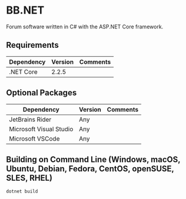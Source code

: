 # BB.NET

Forum software written in C# with the ASP.NET Core framework.

## Requirements
| Dependency | Version | Comments |
|------------|---------|----------|
| .NET Core  | 2.2.5   |          |

## Optional Packages
| Dependency                | Version | Comments |
|---------------------------|---------|----------|
| JetBrains Rider           | Any     |          |
| Microsoft Visual Studio   | Any     |          |
| Microsoft VSCode          | Any     |          |

## Building on Command Line (Windows, macOS, Ubuntu, Debian, Fedora, CentOS, openSUSE, SLES, RHEL)

```
dotnet build
```
